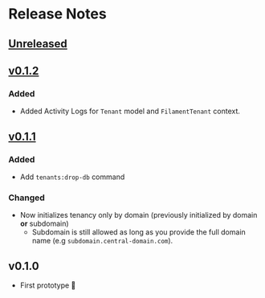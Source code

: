 # Release Notes

## [Unreleased](https://bitbucket.org/halcyonlaravel/saas-boilerplate/branches/compare/master%0Dv0.1.2)

## [v0.1.2](https://bitbucket.org/halcyonlaravel/saas-boilerplate/branches/compare/v0.1.2%0Dv0.1.1)

### Added

- Added Activity Logs for `Tenant` model and `FilamentTenant` context.

## [v0.1.1](https://bitbucket.org/halcyonlaravel/saas-boilerplate/branches/compare/v0.1.1%0Dv0.1.0)

### Added

- Add `tenants:drop-db` command

### Changed

- Now initializes tenancy only by domain (previously initialized by domain **or** subdomain)
    - Subdomain is still allowed as long as you provide the full domain name (e.g `subdomain.central-domain.com`).

## v0.1.0

- First prototype 🎉
